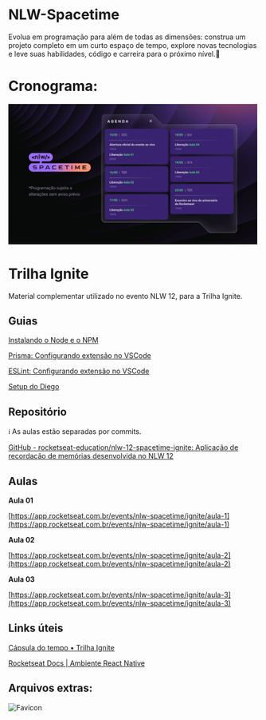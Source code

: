 # NLW-Spacetime
Evolua em programação para além de todas as dimensões: construa um projeto completo em um curto espaço de tempo, explore novas tecnologias e leve suas habilidades, código e carreira para o próximo nível.🚀

# Cronograma: 
<img src="cronograma.png" width="500px">

# Trilha Ignite

Material complementar utilizado no evento NLW 12, para a Trilha Ignite.

## Guias

[Instalando o Node e o NPM](https://www.notion.so/Instalando-o-Node-e-o-NPM-d162e2582d5c48499bc6703526912456)

[Prisma: Configurando extensão no VSCode](https://www.notion.so/Prisma-Configurando-extens-o-no-VSCode-256d8348033b4957955e0598eedd01eb)

[ESLint: Configurando extensão no VSCode](https://www.notion.so/ESLint-Configurando-extens-o-no-VSCode-d8f5486a52ae4463afbb3897d1c1fd56)

[Setup do Diego](https://www.notion.so/Setup-do-Diego-e153f5d7e0864bf4982dd6ad3f89cf3c)

## Repositório

<aside>
ℹ️  As aulas estão separadas por commits.

</aside>

[GitHub - rocketseat-education/nlw-12-spacetime-ignite: Aplicação de recordação de memórias desenvolvida no NLW 12](https://github.com/rocketseat-education/nlw-12-spacetime-ignite)

## Aulas

**Aula 01**

[https://app.rocketseat.com.br/events/nlw-spacetime/ignite/aula-1](https://app.rocketseat.com.br/events/nlw-spacetime/ignite/aula-1)

**Aula 02**

[https://app.rocketseat.com.br/events/nlw-spacetime/ignite/aula-2](https://app.rocketseat.com.br/events/nlw-spacetime/ignite/aula-2)

**Aula 03**

[https://app.rocketseat.com.br/events/nlw-spacetime/ignite/aula-3](https://app.rocketseat.com.br/events/nlw-spacetime/ignite/aula-3)

## Links úteis

[Cápsula do tempo • Trilha Ignite](https://www.figma.com/community/file/1240070456276424762)

[Rocketseat Docs | Ambiente React Native](https://react-native.rocketseat.dev/)

## Arquivos extras:

![Favicon](https://s3-us-west-2.amazonaws.com/secure.notion-static.com/ef4d7a33-eb32-4e83-8f45-7c3bb87119ff/favicon.png)
